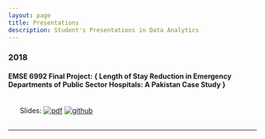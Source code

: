 ```yaml
---
layout: page
title: Presentations
description: Student's Presentations in Data Analytics
---
```



###  2018

#### EMSE 6992 Final Project: { Length of Stay Reduction in Emergency Departments of Public Sector Hospitals: A Pakistan Case Study }
<br/>&nbsp; &nbsp; &nbsp; Slides:
[![pdf](icons16/pdf-icon.png)](https://www.biostat.wisc.edu/~kbroman/presentations/SGN2017/sgn2017.pdf)
[![github](icons16/github-icon.png)](https://github.com/kbroman/Talk_SGN2017)<br/>
&nbsp; &nbsp; &nbsp; 

---




